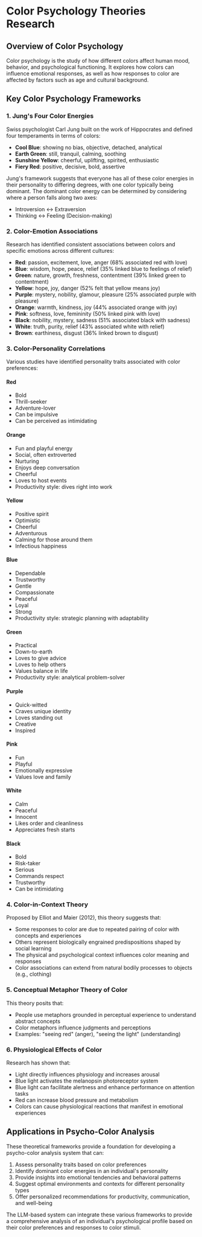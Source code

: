 # Color Psychology Theories Research

## Overview of Color Psychology

Color psychology is the study of how different colors affect human mood, behavior, and psychological functioning. It explores how colors can influence emotional responses, as well as how responses to color are affected by factors such as age and cultural background.

## Key Color Psychology Frameworks

### 1. Jung's Four Color Energies

Swiss psychologist Carl Jung built on the work of Hippocrates and defined four temperaments in terms of colors:

- **Cool Blue**: showing no bias, objective, detached, analytical
- **Earth Green**: still, tranquil, calming, soothing
- **Sunshine Yellow**: cheerful, uplifting, spirited, enthusiastic
- **Fiery Red**: positive, decisive, bold, assertive

Jung's framework suggests that everyone has all of these color energies in their personality to differing degrees, with one color typically being dominant. The dominant color energy can be determined by considering where a person falls along two axes:
- Introversion ↔ Extraversion
- Thinking ↔ Feeling (Decision-making)

### 2. Color-Emotion Associations

Research has identified consistent associations between colors and specific emotions across different cultures:

- **Red**: passion, excitement, love, anger (68% associated red with love)
- **Blue**: wisdom, hope, peace, relief (35% linked blue to feelings of relief)
- **Green**: nature, growth, freshness, contentment (39% linked green to contentment)
- **Yellow**: hope, joy, danger (52% felt that yellow means joy)
- **Purple**: mystery, nobility, glamour, pleasure (25% associated purple with pleasure)
- **Orange**: warmth, kindness, joy (44% associated orange with joy)
- **Pink**: softness, love, femininity (50% linked pink with love)
- **Black**: nobility, mystery, sadness (51% associated black with sadness)
- **White**: truth, purity, relief (43% associated white with relief)
- **Brown**: earthiness, disgust (36% linked brown to disgust)

### 3. Color-Personality Correlations

Various studies have identified personality traits associated with color preferences:

#### Red
- Bold
- Thrill-seeker
- Adventure-lover
- Can be impulsive
- Can be perceived as intimidating

#### Orange
- Fun and playful energy
- Social, often extroverted
- Nurturing
- Enjoys deep conversation
- Cheerful
- Loves to host events
- Productivity style: dives right into work

#### Yellow
- Positive spirit
- Optimistic
- Cheerful
- Adventurous
- Calming for those around them
- Infectious happiness

#### Blue
- Dependable
- Trustworthy
- Gentle
- Compassionate
- Peaceful
- Loyal
- Strong
- Productivity style: strategic planning with adaptability

#### Green
- Practical
- Down-to-earth
- Loves to give advice
- Loves to help others
- Values balance in life
- Productivity style: analytical problem-solver

#### Purple
- Quick-witted
- Craves unique identity
- Loves standing out
- Creative
- Inspired

#### Pink
- Fun
- Playful
- Emotionally expressive
- Values love and family

#### White
- Calm
- Peaceful
- Innocent
- Likes order and cleanliness
- Appreciates fresh starts

#### Black
- Bold
- Risk-taker
- Serious
- Commands respect
- Trustworthy
- Can be intimidating

### 4. Color-in-Context Theory

Proposed by Elliot and Maier (2012), this theory suggests that:

- Some responses to color are due to repeated pairing of color with concepts and experiences
- Others represent biologically engrained predispositions shaped by social learning
- The physical and psychological context influences color meaning and responses
- Color associations can extend from natural bodily processes to objects (e.g., clothing)

### 5. Conceptual Metaphor Theory of Color

This theory posits that:

- People use metaphors grounded in perceptual experience to understand abstract concepts
- Color metaphors influence judgments and perceptions
- Examples: "seeing red" (anger), "seeing the light" (understanding)

### 6. Physiological Effects of Color

Research has shown that:

- Light directly influences physiology and increases arousal
- Blue light activates the melanopsin photoreceptor system
- Blue light can facilitate alertness and enhance performance on attention tasks
- Red can increase blood pressure and metabolism
- Colors can cause physiological reactions that manifest in emotional experiences

## Applications in Psycho-Color Analysis

These theoretical frameworks provide a foundation for developing a psycho-color analysis system that can:

1. Assess personality traits based on color preferences
2. Identify dominant color energies in an individual's personality
3. Provide insights into emotional tendencies and behavioral patterns
4. Suggest optimal environments and contexts for different personality types
5. Offer personalized recommendations for productivity, communication, and well-being

The LLM-based system can integrate these various frameworks to provide a comprehensive analysis of an individual's psychological profile based on their color preferences and responses to color stimuli.
